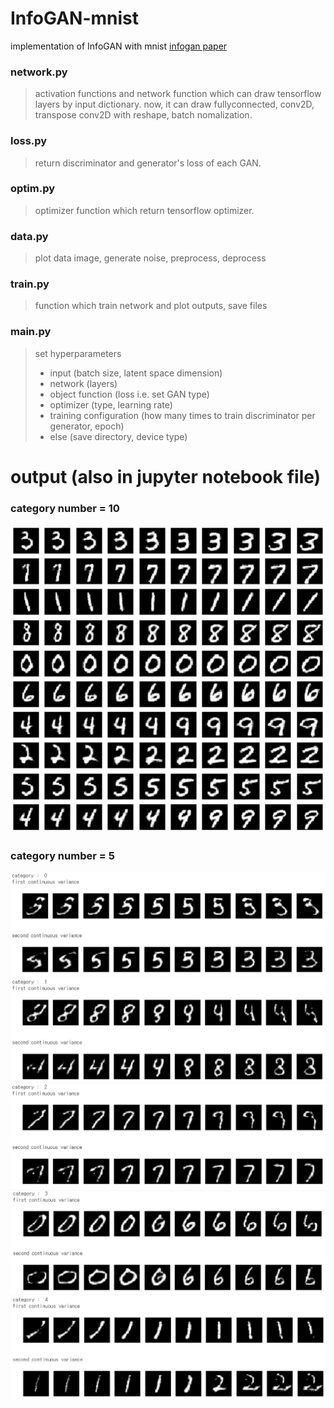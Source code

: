 # InfoGAN-mnist
implementation of InfoGAN with mnist [infogan paper](https://arxiv.org/abs/1606.03657)

### network.py
>activation functions and network function which can draw tensorflow layers by input dictionary.  now, it can draw fullyconnected, conv2D, transpose conv2D with reshape, batch nomalization.

### loss.py
>return discriminator and generator's loss of each GAN. 

### optim.py
>optimizer function which return tensorflow optimizer.

### data.py
>plot data image, generate noise, preprocess, deprocess

### train.py
>function which train network and plot outputs, save files

### main.py
>set hyperparameters
>- input (batch size, latent space dimension)
>- network (layers)
>- object function (loss i.e. set GAN type)
>- optimizer (type, learning rate)
>- training configuration (how many times to train discriminator per generator, epoch)
>- else (save directory, device type)

# output (also in jupyter notebook file)
### category number = 10

![Alt Text](images/cat10.JPG)

### category number = 5

![Alt Text](images/cat5_1.JPG)
![Alt Text](images/cat5_2.JPG)
![Alt Text](images/cat5_3.JPG)
![Alt Text](images/cat5_4.JPG)
![Alt Text](images/cat5_5.JPG)
